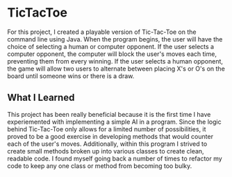 # TicTacToe

  For this project, I created a playable version of Tic-Tac-Toe on the command line using Java. When the program begins, the user will have the choice of selecting a human or computer opponent. If the user selects a computer opponent, the computer will block the user's moves each time, preventing them from every winning. If the user selects a human opponent, the game will allow two users to alternate between placing X's or O's on the board until someone wins or there is a draw. 

## What I Learned

  This project has been really beneficial because it is the first time I have experiemented with implementing a simple AI in a program. Since the logic behind Tic-Tac-Toe only allows for a limited number of possibilities, it proved to be a good exercise in developing methods that would counter each of the user's moves. Additionally, within this program I strived to create small methods broken up into various classes to create clean, readable code. I found myself going back a number of times to refactor my code to keep any one class or method from becoming too bulky.

